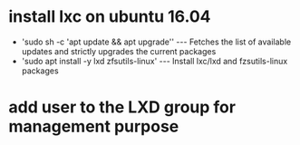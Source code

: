 # install lxc on ubuntu 16.04

- 'sudo sh -c 'apt update && apt upgrade''  --- Fetches the list of available updates and strictly upgrades the current packages
- 'sudo apt install -y lxd zfsutils-linux'  --- Install lxc/lxd and fzsutils-linux packages

# add user to the LXD group for management purpose
